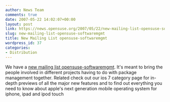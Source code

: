```yaml
---
author: News Team
comments: true
date: 2007-05-22 14:02:07+00:00
layout: post
link: https://news.opensuse.org/2007/05/22/new-mailing-list-opensuse-softwaremgmt/
slug: new-mailing-list-opensuse-softwaremgmt
title: New Mailing List opensuse-softwaremgmt
wordpress_id: 37
categories:
- Distribution
---
```


We have a [new mailing list opensuse-softwaremgmt](//lists.opensuse.org/opensuse-announce/2007-05/msg00005.html). It's meant to bring the people involved in different projects having to do with package management together.
 Related check out our  ios 7 category page for in-depth previews of all the major new features and to find out everything you need to know about apple's next generation mobile operating system for iphone, ipad and ipod touch
